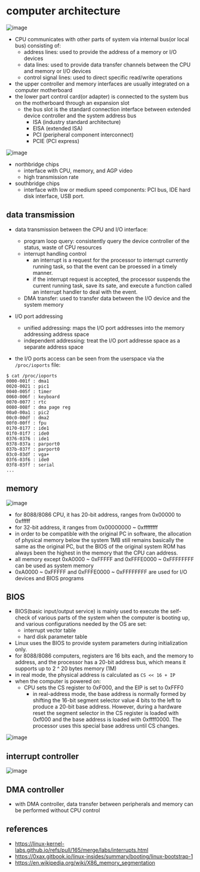 # computer architecture

![image](https://user-images.githubusercontent.com/35479537/218302520-a7e353ce-5917-4b9d-bd55-a2ed02c29ac5.png)

* CPU communicates with other parts of system via internal bus(or local bus) consisting of:
    * address lines: used to provide the address of a memory or I/O devices
    * data lines: used to provide data transfer channels between the CPU and memory or I/O devices
    * control signal lines: used to direct specific read/write operations
* the upper controller and memory interfaces are usually integrated on a computer motherboard
* the lower part control card(or adapter) is connected to the system bus on the motherboard through an expansion slot
    * the bus slot is the standard connection interface between extended device controller and the system address bus
        * ISA (industry standard architecture)
        * EISA (extended ISA)
        * PCI (peripheral component interconnect)
        * PCIE (PCI express)
 
 ![image](https://user-images.githubusercontent.com/35479537/218302951-00157255-0aec-4322-b48e-0505c4ae3610.png)
* northbridge chips
    * interface with CPU, memory, and AGP video
    * high transmission rate
* southbridge chips
    * interface with low or medium speed components: PCI bus, IDE hard disk interface, USB port.
 

## data transmission
* data transmission between the CPU and I/O interface:
    * program loop query: consistently query the device controller of the status, waste of CPU resources
    * interrupt handling control
        * an interrupt is a request for the processor to interrupt currently running task, so that the event can be proessed in a timely manner.
        * if the interrupt request is accepted, the processor suspends the current running task, save its sate, and execute a function called an interrupt handler to deal with the event.
    * DMA transfer: used to transfer data between the I/O device and the system memory

* I/O port addressing
    * unified addressing: maps the I/O port addresses into the memory addressing address space
    * independent addressing: treat the I/O port addresse space as a separate address space

* the I/O ports access can be seen from the userspace via the `/proc/ioports` file:
```
$ cat /proc/ioports
0000-001f : dma1
0020-0021 : pic1
0040-005f : timer
0060-006f : keyboard
0070-0077 : rtc
0080-008f : dma page reg
00a0-00a1 : pic2
00c0-00df : dma2
00f0-00ff : fpu
0170-0177 : ide1
01f0-01f7 : ide0
0376-0376 : ide1
0378-037a : parport0
037b-037f : parport0
03c0-03df : vga+
03f6-03f6 : ide0
03f8-03ff : serial
...
```


## memory
![image](https://user-images.githubusercontent.com/35479537/218305460-3aa46b5b-3440-4866-a3b7-78abfb1e0e53.png)
* for 8088/8086 CPU, it has 20-bit address, ranges from 0x00000 to 0xfffff
* for 32-bit address, it ranges from 0x00000000 ~ 0xffffffff
* in order to be compatible with the original PC in software, the allocation of physical memory below the system 1MB still remains basically the same as the original PC, but the BIOS of the original system ROM has always been the highest in the memory that the CPU can address.
* all memory except 0xA0000 ~ 0xFFFFF and 0xFFFE0000 ~ 0xFFFFFFFF can be used as system memory
* 0xA0000 ~ 0xFFFFF and 0xFFFE0000 ~ 0xFFFFFFFF are used for I/O devices and BIOS programs

## BIOS
* BIOS(basic input/output service) is mainly used to execute the self-check of various parts of the system when the computer is booting up, and various configurations needed by the OS are set:
    * interrupt vector table
    * hard disk parameter table
* Linux uses the BIOS to provide system parameters during initialization only.
* for 8088/8086 computers, registers are 16 bits each, and the memory to address, and the processor has a 20-bit address bus, which means it supports up to 2 ^ 20 bytes memory (1M)
* in real mode, the physical address is calculated as `CS << 16 + IP`
* when the computer is powered on:
    * CPU sets the CS register to 0xF000, and the EIP is set to 0xFFF0
        * in real-address mode, the base address is normally formed by shifting the 16-bit segment selector value 4 bits to the left to produce a 20-bit base address. However, during a hardware reset the segment selector in the CS register is loaded with 0xf000 and the base address is loaded with 0xffff0000. The processor uses this special base address until CS changes.

![image](https://user-images.githubusercontent.com/35479537/218474185-df204f7a-e2da-462e-939e-347faaae59d9.png)

## interrupt controller
![image](https://user-images.githubusercontent.com/35479537/218745128-0d40a283-c585-42e1-99a3-1933c970067f.png)

## DMA controller
* with DMA controller, data transfer between peripherals and memory can be performed without CPU control

## references
* https://linux-kernel-labs.github.io/refs/pull/165/merge/labs/interrupts.html
* https://0xax.gitbook.io/linux-insides/summary/booting/linux-bootstrap-1
* https://en.wikipedia.org/wiki/X86_memory_segmentation
